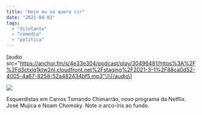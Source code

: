 ```yaml
---
title: "Hoje eu só quero rir"
date: "2021-04-02"
tags: 
  - "diletante"
  - "comedia"
  - "politica"
---
```


\[audio src="https://anchor.fm/s/4e33e304/podcast/play/30496481/https%3A%2F%2Fd3ctxlq1ktw2nl.cloudfront.net%2Fstaging%2F2021-3-1%2F88ca0d52-4005-4a67-8258-52a482434bf5.mp3"\]\[/audio\]

![](https://i1.wp.com/eduf.me/wp-content/uploads/2021/04/mojica_chomsky.jpeg?fit=%2C&ssl=1)

Esquerdistas em Carros Tomando Chimarrão, novo programa da Netflix. José Mujica e Noam Chomsky. Note o arco-íris ao fundo.
